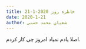 ```yaml
---
title: خاطره روز 2020-1-21
date: 2020-1-21
author: شعبان محمد حسنی
---
```


اصلا یادم نمیاد امروز چی کار کردم.